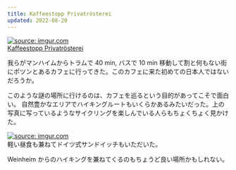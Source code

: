 ```yaml
---
title: Kaffeestopp Privatrösterei
updated: 2022-08-20
---
```


<a href="https://imgur.com/pNjFO0v"><img src="https://i.imgur.com/pNjFO0v.png" title="source: imgur.com" /></a>  
[Kaffeestopp Privatrösterei](http://www.kaffeestopp.de/)

我らがマンハイムからトラムで 40 min, バスで 10 min 移動して割と何もない街にポツンとあるカフェに行ってきた。このカフェに来た初めての日本人ではないだろうか。

このような謎の場所に行けるのは、カフェを巡るという目的があってこそで面白い。
自然豊かなエリアでハイキングルートもいくらかあるみたいだった。上の写真に写っているようなサイクリングを楽しんでいる人らもちょくちょく見かけた。

<a href="https://imgur.com/clwj7uq"><img src="https://i.imgur.com/clwj7uq.png" title="source: imgur.com" /></a>  
軽い昼食も兼ねてドイツ式サンドイッチもいただいた。

Weinheim からのハイキングを兼ねてくるのもちょうど良い場所かもしれない。

